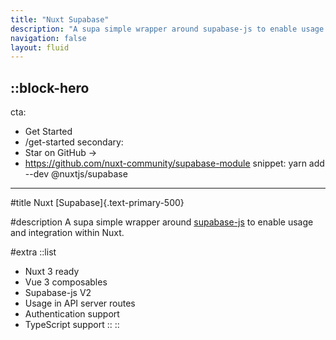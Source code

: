```yaml
---
title: "Nuxt Supabase"
description: "A supa simple wrapper around supabase-js to enable usage and integration within Nuxt."
navigation: false
layout: fluid
---
```


::block-hero
---
cta:
  - Get Started
  - /get-started
secondary:
  - Star on GitHub ->
  - https://github.com/nuxt-community/supabase-module
snippet: yarn add --dev @nuxtjs/supabase
---

#title
Nuxt [Supabase]{.text-primary-500}

#description
A supa simple wrapper around [supabase-js](https://github.com/supabase/supabase-js) to enable usage and integration within Nuxt. 

#extra
  ::list
  - Nuxt 3 ready
  - Vue 3 composables
  - Supabase-js V2
  - Usage in API server routes
  - Authentication support
  - TypeScript support
  ::
::
